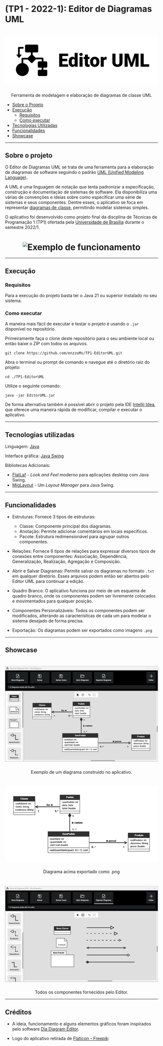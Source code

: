 # (TP1 - 2022-1): Editor de Diagramas UML

<h1 align="center">
    <img alt="AvaliaUNB Logo" src="./readme_assets/logo_editor_uml.png" />
</h1>
<p align="center">Ferramenta de modelagem e elaboração de diagramas de classe UML</p>

* [Sobre o Projeto](#sobre-o-projeto)
* [Execução](#execução)
    * [Requisitos](#requisitos)
    * [Como executar](#como-executar)
* [Tecnologias Utilizadas](#tecnologias-utilizadas)
* [Funcionalidades](#funcionalidades)
* [Showcase](#showcase)

---

## Sobre o projeto

O Editor de Diagramas UML se trata de uma ferramenta para a elaboração de diagramas de software seguindo o padrão [UML (Unified Modeling Language)](https://pt.wikipedia.org/wiki/UML#).

A UML é uma linguagem de notação que tenta padronizar a especificação, construção e documentação de sistemas de software. Ela disponibiliza uma várias de convenções e ideias sobre como especificar uma série de sistemas e seus componentes. Dentre esses, o aplicativo se foca em representar [diagramas de classe](https://pt.wikipedia.org/wiki/UML#Diagramas_de_classes), permitindo modelar sistemas simples.

O aplicativo foi desenvolvido como projeto final da discplina de Técnicas de Programação 1 (TP1) ofertada pela [Universidade de Brasília](https://www.unb.br/) durante o semestre 2022/1. 

<h1 align="center">
    <img alt="Exemplo de funcionamento" src="./readme_assets/editor_uml_exemplo.gif" />
</h1>

---

## Execução

### Requisitos

Para a execução do projeto basta ter o Java 21 ou superior instalado no seu sistema.

### Como executar

A maneira mais fácil de executar e testar o projeto é usando o `.jar` disponível no repositório.

Primeiramente faça o clone deste repositório para o seu ambiente local ou então baixe o ZIP com todos os arquivos.

```
git clone https://github.com/enzzoMs/TP1-EditorUML.git
```

Abra o terminal ou prompt de comando e navegue até o diretório raiz do projeto:

```
cd ./TP1-EditorUML
```

Utilize o seguinte comando:

```
java -jar EditorUML.jar
```

De forma alternativa também é possível abrir o projeto pela IDE [Intellij Idea](https://www.jetbrains.com/idea/), que oferece uma maneira rápida de modificar, compilar e executar o aplicativo.

---

## Tecnologias utilizadas

Linguagem: [Java](https://www.java.com/pt-BR/)

Interface gráfica: [Java Swing](https://docs.oracle.com/javase/7/docs/api/javax/swing/package-summary.html)

Bibliotecas Adicionais:
* [FlatLaf](https://www.formdev.com/flatlaf/) - _Look and Feel_ moderno para aplicações desktop com Java Swing.
* [MigLayout](https://www.miglayout.com/) - Um _Layout Manager_ para Java Swing.

---

## Funcionalidades 

* Estruturas: Fornece 3 tipos de estruturas: 
  * Classe: Componente principal dos diagramas.
  * Anotação: Permite adicionar comentários em locais específicos.
  * Pacote: Estrutura redimensionável para agrupar outros componentes.

* Relações: Fornece 6 tipos de relações para expressar diversos tipos de conexões entre componentes: Associação, Dependência, Generalização, Realização, Agregação e Composição.

* Abrir e Salvar Diagramas: Permite salvar os diagramas no formato `.txt` em qualquer diretório. Esses arquivos podem então ser abertos pelo Editor UML para continuar a edição. 

* Quadro Branco: O aplicativo funciona por meio de um esquema de quadro branco, onde os componentes podem ser livremente colocados e movimentados para qualquer posição.

* Componentes Personalizáveis: Todos os componentes podem ser modificados, alterando as caracterísitcas de cada um para modelar o sistema desejado de forma precisa.

* Exportação: Os diagramas podem ser exportados como imagens `.png`

---

## Showcase

<h1 align="center">
    <img alt="Tela de Login" src="./readme_assets/exemplo_diagrama.png" />
</h1>

<p align="center">Exemplo de um diagrama construído no aplicativo.</p>


<h1 align="center">
    <img alt="Tela de Perfil" src="./readme_assets/exemplo_exportar.png" />
</h1>

<p align="center">Diagrama acima exportado como .png</p>

<h1 align="center">
    <img alt="Tela Principal" src="./readme_assets/exemplo_componentes.png" />
</h1>

<p align="center">Todos os componentes fornecidos pelo Editor.</p>

---

## Créditos

* A ideia, funcionamento e alguns elementos gráficos foram inspirados pelo software [Dia Diagram Editor](http://dia-installer.de/).

* Logo do aplicativo retirada de [Flaticon - Freepik](https://www.flaticon.com/free-icon/uml_5332798?term=uml&page=1&position=7&origin=search&related_id=5332798): 
